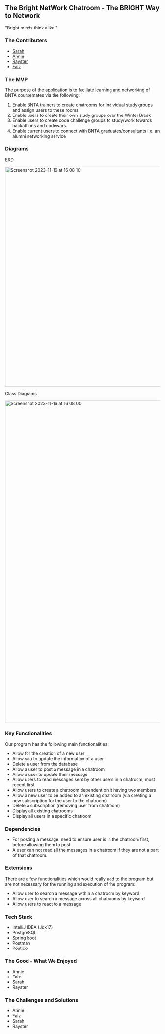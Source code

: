 ## The Bright NetWork Chatroom - The BRIGHT Way to Network

"Bright minds think alike!"


### The Contributers
* [Sarah](https://github.com/SarahOgunko)
* [Annie](https://github.com/anniewils97)
* [Rayster](https://github.com/rjrfrst)
* [Faiz](https://github.com/FaizF7)


### The MVP

The purpose of the application is to faciliate learning and networking of BNTA coursemates via the following:

1. Enable BNTA trainers to create chatrooms for individual study groups and assign users to these rooms
2. Enable users to create their own study groups over the Winter Break
3. Enable users to create code challenge groups to study/work towards hackathons and codewars.
4. Enable current users to connect with BNTA graduates/consultants i.e. an alumni networking service


### Diagrams
ERD 

<img width="716" alt="Screenshot 2023-11-16 at 16 08 10" src="https://github.com/anniewils97/TheBrightNetwork/assets/145555841/1c375f3b-d447-4c3e-9f3d-0dcb4d197aed">

Class Diagrams

<img width="1051" alt="Screenshot 2023-11-16 at 16 08 00" src="https://github.com/anniewils97/TheBrightNetwork/assets/145555841/30bd3683-9600-4ff4-8460-f45a60edc306">


### Key Functionalities

Our program has the following main functionalities:

* Allow for the creation of a new user
* Allow you to update the information of a user
* Delete a user from the database
* Allow a user to post a message in a chatroom
* Allow a user to update their message
* Allow users to read messages sent by other users in a chatroom, most recent first
* Allow users to create a chatroom dependent on it having two members
* Allow a new user to be added to an existing chatroom (via creating a new subscription for the user to the chatroom)
* Delete a subscription (removing user from chatroom)
* Display all existing chatrooms
* Display all users in a specific chatroom


### Dependencies

* For posting a message: need to ensure user is in the chatroom first, before allowing them to post
* A user can not read all the messages in a chatroom if they are not a part of that chatroom.


### Extensions

There are a few functionalities which would really add to the program but are not necessary for the running and execution of the program:

- Allow user to search a message within a chatroom by keyword
- Allow user to search a message across all chatrooms by keyword
- Allow users to react to a message

### Tech Stack 

- IntelliJ IDEA (Jdk17)
- PostgreSQL
- Spring boot
- Postman
- Postico

### The Good - What We Enjoyed

* Annie
* Faiz
* Sarah
* Rayster

### The Challenges and Solutions

* Annie
* Faiz
* Sarah
* Rayster
